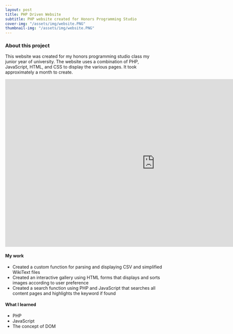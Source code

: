 ```yaml
---
layout: post
title: PHP Driven Website
subtitle: PHP website created for Honors Programming Studio
cover-img: "/assets/img/website.PNG"
thumbnail-img: "/assets/img/website.PNG"
---
```



### About this project

This website was created for my honors programming studio class my junior year of university. The website uses a
combination of PHP, JavaScript, HTML, and CSS to display the various pages. It took approximately a month to 
create.

<iframe width="960" height="540" src="https://www.youtube.com/embed/cyBfmSNtTPI" title="YouTube video player" frameborder="0" allow="accelerometer; autoplay; clipboard-write; encrypted-media; gyroscope; picture-in-picture" allowfullscreen></iframe>

#### My work

* Created a custom function for parsing and displaying CSV and simplified WikiText files
* Created an interactive gallery using HTML forms that displays and sorts images according to user preference
* Created a search function using PHP and JavaScript that searches all content pages and highlights the keyword if found

#### What I learned

* PHP
* JavaScript
* The concept of DOM